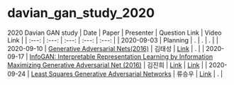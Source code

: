 # davian_gan_study_2020
2020 Davian GAN study 
| Date | Paper | Presenter | Question Link | Video Link |
| :---: | :---: | :---: | :---: | :---: |
| 2020-09-03 | Planning | . | . | . |
| 2020-09-10 | [Generative Adversarial Nets(2016)](https://arxiv.org/abs/1406.2661) | 김태성 |  [Link](https://app.sli.do/event/nzuldkvv/live/questions ) | . |
| 2020-09-17 | [InfoGAN: Interpretable Representation Learning by Information Maximizing Generative Adversarial Net (2016)](https://arxiv.org/abs/1606.03657) | 김진희 | [Link](https://app.sli.do/event/jj6g1kxy) | [Link](https://drive.google.com/file/d/1-XTfhSOVQPcQYTUwr8VMKH7uQutvoIjJ/view?usp=sharing) |
| 2020-09-24 | [Least Squares Generative Adversarial Networks](https://arxiv.org/pdf/1611.04076.pdf) | 류승우 | [Link](https://app.sli.do/event/e2mhm1hj) | . |
